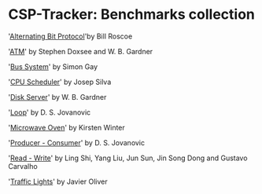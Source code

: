 CSP-Tracker: Benchmarks collection
=================================

'[Alternating Bit Protocol](https://github.com/mistupv/csp_tracker/tree/master/bench/ABP.csp)'by Bill Roscoe

'[ATM](https://github.com/mistupv/csp_tracker/tree/master/bench/ATM.csp)' by Stephen Doxsee and W. B. Gardner

'[Bus System](https://github.com/mistupv/csp_tracker/tree/master/bench/Buses.csp)' by Simon Gay

'[CPU Scheduler](https://github.com/mistupv/csp_tracker/tree/master/bench/CPU.csp)' by Josep Silva

'[Disk Server](https://github.com/mistupv/csp_tracker/tree/master/bench/Disk.csp)' by W. B. Gardner

'[Loop](https://github.com/mistupv/csp_tracker/tree/master/bench/Loop.csp)' by D. S. Jovanovic

'[Microwave Oven](https://github.com/mistupv/csp_tracker/tree/master/bench/Oven.csp)' by Kirsten Winter

'[Producer - Consumer](https://github.com/mistupv/csp_tracker/tree/master/bench/ProdCons.csp)' by D. S. Jovanovic

'[Read - Write](https://github.com/mistupv/csp_tracker/tree/master/bench/ReadWrite.csp)' by Ling Shi, Yang Liu, Jun Sun, Jin Song Dong and Gustavo Carvalho

'[Traffic Lights](https://github.com/mistupv/csp_tracker/tree/master/bench/Traffic.csp)' by Javier Oliver
